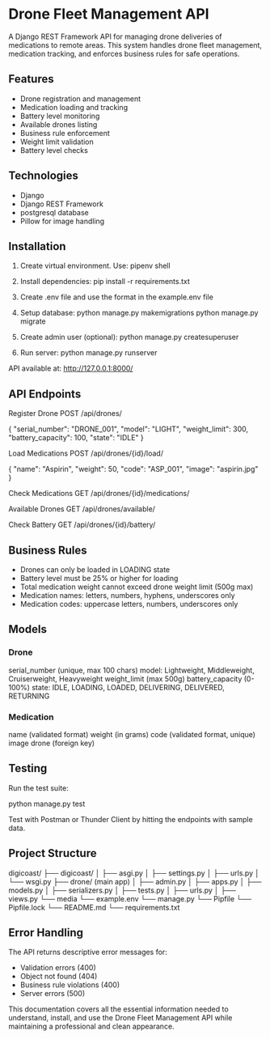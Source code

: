 # Drone Fleet Management API

A Django REST Framework API for managing drone deliveries of medications to remote areas. This system handles drone fleet management, medication tracking, and enforces business rules for safe operations.

## Features

- Drone registration and management
- Medication loading and tracking
- Battery level monitoring
- Available drones listing
- Business rule enforcement
- Weight limit validation
- Battery level checks

## Technologies

- Django 
- Django REST Framework
- postgresql database
- Pillow for image handling

## Installation

1. Create virtual environment. Use:
pipenv shell

2. Install dependencies:
pip install -r requirements.txt

3. Create .env file and use the format in the example.env file 

3. Setup database:
python manage.py makemigrations
python manage.py migrate

4. Create admin user (optional): 
python manage.py createsuperuser

5. Run server:
python manage.py runserver

API available at: http://127.0.0.1:8000/

## API Endpoints

Register Drone
POST /api/drones/

{
    "serial_number": "DRONE_001",
    "model": "LIGHT",
    "weight_limit": 300,
    "battery_capacity": 100,
    "state": "IDLE"
}

Load Medications
POST /api/drones/{id}/load/

{
    "name": "Aspirin",
    "weight": 50,
    "code": "ASP_001",
    "image": "aspirin.jpg"
}

Check Medications
GET /api/drones/{id}/medications/

Available Drones
GET /api/drones/available/

Check Battery
GET /api/drones/{id}/battery/

## Business Rules

* Drones can only be loaded in LOADING state
* Battery level must be 25% or higher for loading
* Total medication weight cannot exceed drone weight limit (500g max)
* Medication names: letters, numbers, hyphens, underscores only
* Medication codes: uppercase letters, numbers, underscores only

## Models

### Drone
serial_number (unique, max 100 chars)
model: Lightweight, Middleweight, Cruiserweight, Heavyweight
weight_limit (max 500g)
battery_capacity (0-100%)
state: IDLE, LOADING, LOADED, DELIVERING, DELIVERED, RETURNING

### Medication
name (validated format)
weight (in grams)
code (validated format, unique)
image
drone (foreign key)

## Testing
Run the test suite:

python manage.py test

Test with Postman or Thunder Client by hitting the endpoints with sample data.

## Project Structure
digicoast/
├── digicoast/
│   ├── asgi.py
│   ├── settings.py
│   ├── urls.py
│   └── wsgi.py
├── drone/ (main app)
│   ├── admin.py
│   ├── apps.py
│   ├── models.py
│   ├── serializers.py
│   ├── tests.py
│   ├── urls.py
│   ├── views.py
└── media
└── example.env
└── manage.py
└── Pipfile
└── Pipfile.lock
└── README.md
└── requirements.txt

## Error Handling
The API returns descriptive error messages for:

* Validation errors (400)
* Object not found (404)
* Business rule violations (400)
* Server errors (500)



This documentation covers all the essential information needed to understand, install, and use the Drone Fleet Management API while maintaining a professional and clean appearance.